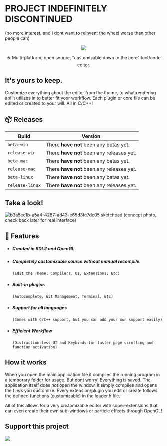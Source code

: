 # PROJECT INDEFINITELY DISCONTINUED 
(no more interest, and I dont want to reinvent the wheel worse than other people can)

<p align="center">
  <img src="https://user-images.githubusercontent.com/49985341/137650226-f2a70bb1-19cb-4cad-8774-ddaaf83cb1b6.png"/>
</p>
<div align="center">
  <p>☕ Multi-platform, open source, "customizable down to the core" text/code editor.</p>
</div>

## It's yours to keep.
Customize everything about the editor from the theme, to what rendering api it utilizes in to better fit your workflow. Each plugin or core file can be edited or created to your will. All in C/C++!

## 📦 Releases
| Build | Version | 
| --- | --- |
| `beta-win` | There **have not** been any betas yet.|
| `release-win` | There **have not** been any releases yet.|
| `beta-mac` | There **have not** been any betas yet.|
| `release-mac` | There **have not** been any releases yet.|
| `beta-linux` | There **have not** been any betas yet.|
| `release-linux` | There **have not** been any releases yet.|

## Take a look!
![b3a5ee1b-a5a4-4287-ad43-e65d3fe7dc05 sketchpad](https://user-images.githubusercontent.com/49985341/137650578-02a4d696-3135-4726-84fb-72f685580dda.png)
(concept photo, check back later for real interface)

## 🔨 Features
- ##### Created in SDL2 and OpenGL

- ##### Completely customizable source without manual recompile

      (Edit the Theme, Compilers, UI, Extensions, Etc)
- ##### Built-in plugins 

      (Autocomplete, Git Management, Terminal, Etc)
- ##### Support for all languages 

      (Comes with C/C++ support, but you can add your own support easily)
- ##### Efficient Workflow

      (Distraction-less UI and Keybinds for faster page scrolling and function activation)

## How it works
When you open the main application file it compiles the running program in a temporary folder for usage. But dont worry! Everything is saved. 
The application itself does not open the window, it simply compiles and opens the file/s you customize.
Every extension/plugin you edit or create follows the defined functions (customizable) in the loader.h file.

All of this allows for a very customizable editor with super-extensions that can even create their own sub-windows or particle effects through OpenGL!

## Support this project
<a href="https://www.patreon.com/join/sarrio/">
  <img src="https://user-images.githubusercontent.com/49985341/137796738-217f6fc6-bcba-4d67-924e-63cc9e292a17.png">
</a>
